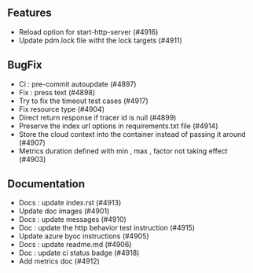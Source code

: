 
## Features

- Reload option for start-http-server (#4916)
- Update pdm.lock file witht the lock targets (#4911)

## BugFix

- Ci : pre-commit autoupdate (#4897)
- Fix : press text (#4898)
- Try to fix the timeout test cases (#4917)
- Fix resource type (#4904)
- Direct return response if tracer id is null (#4899)
- Preserve the index url options in requirements.txt file (#4914)
- Store the cloud context into the container instead of passing it around (#4907)
- Metrics duration defined with min , max , factor not taking effect (#4903)

## Documentation

- Docs : update index.rst (#4913)
- Update doc images (#4901)
- Docs : update messages (#4910)
- Doc : update the http behavior test instruction (#4915)
- Update azure byoc instructions (#4905)
- Docs : update readme.md (#4906)
- Doc : update ci status badge (#4918)
- Add metrics doc (#4912)
